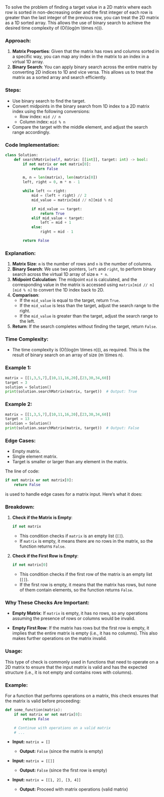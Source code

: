 To solve the problem of finding a target value in a 2D matrix where each row is sorted in non-decreasing order and the first integer of each row is greater than the last integer of the previous row, you can treat the 2D matrix as a 1D sorted array. This allows the use of binary search to achieve the desired time complexity of \(O(\log(m \times n))\).

### Approach:
1. **Matrix Properties**: Given that the matrix has rows and columns sorted in a specific way, you can map any index in the matrix to an index in a virtual 1D array.
2. **Binary Search**: You can apply binary search across the entire matrix by converting 2D indices to 1D and vice versa. This allows us to treat the matrix as a sorted array and search efficiently.

### Steps:
- Use binary search to find the target.
- Convert midpoints in the binary search from 1D index to a 2D matrix index using the following conversions:
  - Row index: `mid // n`
  - Column index: `mid % n`
- Compare the target with the middle element, and adjust the search range accordingly.

### Code Implementation:

```python
class Solution:
    def searchMatrix(self, matrix: [[int]], target: int) -> bool:
        if not matrix or not matrix[0]:
            return False

        m, n = len(matrix), len(matrix[0])
        left, right = 0, m * n - 1

        while left <= right:
            mid = (left + right) // 2
            mid_value = matrix[mid // n][mid % n]

            if mid_value == target:
                return True
            elif mid_value < target:
                left = mid + 1
            else:
                right = mid - 1

        return False
```

### Explanation:
1. **Matrix Size**: `m` is the number of rows and `n` is the number of columns.
2. **Binary Search**: We use two pointers, `left` and `right`, to perform binary search across the virtual 1D array of size `m * n`.
3. **Midpoint Calculation**: The midpoint `mid` is calculated, and the corresponding value in the matrix is accessed using `matrix[mid // n][mid % n]` to convert the 1D index back to 2D.
4. **Comparison**:
   - If the `mid_value` is equal to the target, return `True`.
   - If the `mid_value` is less than the target, adjust the search range to the right.
   - If the `mid_value` is greater than the target, adjust the search range to the left.
5. **Return**: If the search completes without finding the target, return `False`.

### Time Complexity:
- The time complexity is \(O(\log(m \times n))\), as required. This is the result of binary search on an array of size \(m \times n\).

### Example 1:
```python
matrix = [[1,3,5,7],[10,11,16,20],[23,30,34,60]]
target = 3
solution = Solution()
print(solution.searchMatrix(matrix, target))  # Output: True
```

### Example 2:
```python
matrix = [[1,3,5,7],[10,11,16,20],[23,30,34,60]]
target = 13
solution = Solution()
print(solution.searchMatrix(matrix, target))  # Output: False
```

### Edge Cases:
- Empty matrix.
- Single element matrix.
- Target is smaller or larger than any element in the matrix.

The line of code:

```python
if not matrix or not matrix[0]:
    return False
```

is used to handle edge cases for a matrix input. Here’s what it does:

### Breakdown:

1. **Check if the Matrix is Empty**:
   ```python
   if not matrix
   ```
   - This condition checks if `matrix` is an empty list (`[]`).
   - If `matrix` is empty, it means there are no rows in the matrix, so the function returns `False`.

2. **Check if the First Row is Empty**:
   ```python
   if not matrix[0]
   ```
   - This condition checks if the first row of the matrix is an empty list (`[]`).
   - If the first row is empty, it means that the matrix has rows, but none of them contain elements, so the function returns `False`.

### Why These Checks Are Important:

- **Empty Matrix**: If `matrix` is empty, it has no rows, so any operations assuming the presence of rows or columns would be invalid.

- **Empty First Row**: If the matrix has rows but the first row is empty, it implies that the entire matrix is empty (i.e., it has no columns). This also makes further operations on the matrix invalid.

### Usage:

This type of check is commonly used in functions that need to operate on a 2D matrix to ensure that the input matrix is valid and has the expected structure (i.e., it is not empty and contains rows with columns).

### Example:

For a function that performs operations on a matrix, this check ensures that the matrix is valid before proceeding:

```python
def some_function(matrix):
    if not matrix or not matrix[0]:
        return False

    # Continue with operations on a valid matrix
    # ...
```

- **Input:** `matrix = []`
  - **Output:** `False` (since the matrix is empty)

- **Input:** `matrix = [[]]`
  - **Output:** `False` (since the first row is empty)

- **Input:** `matrix = [[1, 2], [3, 4]]`
  - **Output:** Proceed with matrix operations (valid matrix)
